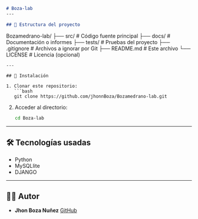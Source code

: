 ```markdown
# Boza-lab
---

## 📂 Estructura del proyecto

```

Bozamedrano-lab/
├── src/                # Código fuente principal
├── docs/               # Documentación o informes
├── tests/              # Pruebas del proyecto
├── .gitignore          # Archivos a ignorar por Git
├── README.md           # Este archivo
└── LICENSE             # Licencia (opcional)

````
---

## 🚀 Instalación

1. Clonar este repositorio:
   ```bash
   git clone https://github.com/jhonnBoza/Bozamedrano-lab.git
````

2. Acceder al directorio:

   ```bash
   cd Boza-lab
---

## 🛠️ Tecnologías usadas

* Python
* MySQLlite
* DJANGO

---

## 👨‍💻 Autor

* **Jhon Boza Nuñez**
  [GitHub](https://github.com/jhonnBoza)

```

